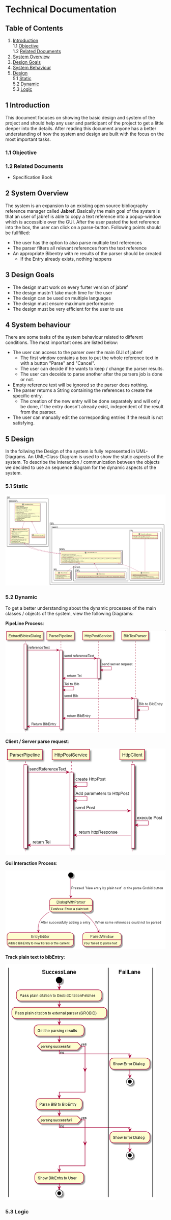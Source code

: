 # Technical Documentation

## Table of Contents
1. [Introduction](#1-Introduction) <br>
1.1 [Objective](#1.1-Objective) <br>
1.2 [Related Documents](#1.2-Related-Documents)
2. [System Overview](#2-System-Overview)
3. [Design Goals](#3-Design-Goals)
4. [System Behaviour](#4-System-Behaviour)
5. [Design](#5-Design) <br>
5.1 [Static](#5.1-Static) <br>
5.2 [Dynamic](#5.2-Dynamic) <br>
5.3 [Logic](#5.3-Logic)

## **1 Introduction** 
This document focuses on showing the basic design and system of the project and should help any user and participant of the project to get a little deeper into the details. After reading this document anyone has a better understanding of how the system and design are built with the focus on the most important tasks.

### **1.1 Objective**

### **1.2 Related Documents**
- Specification Book

## **2 System Overview**
The system is an expansion to an existing open source bibliography reference manager called **Jabref**. Basically the main goal of the system is that an user of jabref is able to copy a text reference into a popup-window which is accessible over the GUI. After the user pasted the text reference into the box, the user can click on a parse-button. Following points should be fullfilled:
- The user has the option to also parse multiple text references
- The parser filters all relevant references from the text reference
- An appropriate Bibentry with re results of the parser should be created
    - If the Entry already exists, nothing happens

## **3 Design Goals**
- The design must work on every furter version of jabref
- The design mustn't take much time for the user
- The design can be used on multiple languages
- The design must ensure maximum performance
- The design must be very efficient for the user to use

## **4 System behaviour**
There are some tasks of the system behaviour related to different conditions. The most important ones are listed below:
- The user can access to the parser over the main GUI of jabref
    - The first window contains a box to put the whole reference text in with a button "Parse" and "Cancel".
    - The user can decide if he wants to keep / change the parser results.
    - The user can deceide to parse another after the parsers job is done or not.
- Empty reference text will be ignored so the parser does nothing.
- The parser returns a String containing the references to create the specific entry.
    - The creation of the new entry will be done separately and will only be done, if the entry doesn't already exist, independent of the result from the pasrser.
- The user can manually edit the corresponding entries if the result is not satisfying.


## **5 Design**
In the follwing the Design of the system is fully represented in UML-Diagrams. An UML-Class-Diagram is used to show the static aspects of the system. To describe the interaction / communication between the objects we decided to use an sequence diagram for the dynamic aspects of the system.

### **5.1 Static**

![image](classDiagram.png)

### **5.2 Dynamic**
To get a better understanding about the dynamic processes of the main classes / objects of the system, view the following Diagrams: <br>

**PipeLine Process**: <br>

![image](SequenceDiagramPipeLine.png)

**Client / Server parse request**: <br>

![image](SequenceDiagramHttpClass.png)

**Gui Interaction Process**: <br>

![image](StateDiagramGUI.png)

**Track plain text to bibEntry**: <br>

![image](ActivityDiagramTrackPlainEntry.png)

### **5.3 Logic**